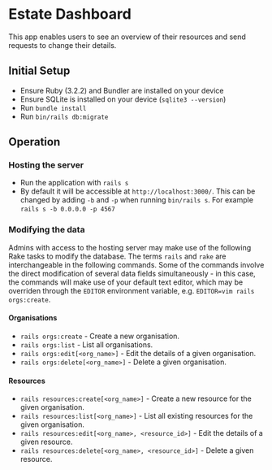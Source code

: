 # Estate Dashboard

This app enables users to see an overview of their resources and send requests to change their details.

## Initial Setup

- Ensure Ruby (3.2.2) and Bundler are installed on your device
- Ensure SQLite is installed on your device (`sqlite3 --version`)
- Run `bundle install`
- Run `bin/rails db:migrate`

## Operation

### Hosting the server
- Run the application with `rails s`
- By default it will be accessible at `http://localhost:3000/`. This can be changed by adding `-b` and `-p` when running `bin/rails s`. For example `rails s -b 0.0.0.0 -p 4567`

### Modifying the data

Admins with access to the hosting server may make use of the following Rake tasks to modify the database. The terms `rails` and `rake` are interchangeable in the following commands. Some of the commands involve the direct modification of several data fields simultaneously - in this case, the commands will make use of your default text editor, which may be overriden through the `EDITOR` environment variable, e.g. `EDITOR=vim rails orgs:create`.

#### Organisations
* `rails orgs:create` - Create a new organisation.
* `rails orgs:list` - List all organisations.
* `rails orgs:edit[<org_name>]` - Edit the details of a given organisation.
* `rails orgs:delete[<org_name>]` - Delete a given organisation.

#### Resources
* `rails resources:create[<org_name>]` - Create a new resource for the given organisation.
* `rails resources:list[<org_name>]` - List all existing resources for the given organisation.
* `rails resources:edit[<org_name>, <resource_id>]` - Edit the details of a given resource.
* `rails resources:delete[<org_name>, <resource_id>]` - Delete a given resource.
